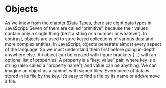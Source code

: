 # Objects
As we know from the chapter [!Data Types](../1-DataTypes), there are eight data types in JavaScript. Seven of them 
are 
called “primitive”, because their values contain only a single thing (be it a string or a number or whatever).
In contrast, objects are used to store keyed collections of various data and more complex entities. In JavaScript, objects penetrate almost every aspect of the language. So we must understand them first before going in-depth anywhere else.
An object can be created with figure brackets {…} with an optional list of properties. A property is a “key: value” pair, where key is a string (also called a “property name”), and value can be anything.
We can imagine an object as a cabinet with signed files. Every piece of data is stored in its file by the key. It’s easy to find a file by its name or add/remove a file.